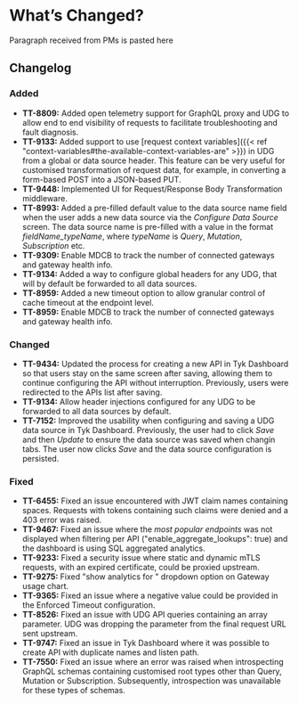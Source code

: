 # What’s Changed?

Paragraph received from PMs is pasted here

## Changelog

### Added

- **TT-8809:** Added open telemetry support for GraphQL proxy and UDG to allow end to end visibility of requests to facilitate troubleshooting and fault diagnosis.
- **TT-9133:** Added support to use [request context variables]({{< ref "context-variables#the-available-context-variables-are" >}}) in UDG from a global or data source header. This feature can be very useful for customised transformation of request data, for example, in converting a form-based POST into a JSON-based PUT.
- **TT-9448:** Implemented UI for Request/Response Body Transformation middleware.
- **TT-8993:** Added a pre-filled default value to the data source name field when the user adds a new data source via the _Configure Data Source_ screen. The data source name is pre-filled with a value in the format _fieldName_typeName_, where _typeName_ is _Query_, _Mutation_, _Subscription_ etc.
- **TT-9309:** Enable MDCB to track the number of connected gateways and gateway health info.
- **TT-9134:** Added a way to configure global headers for any UDG, that will by default be forwarded to all data sources.
- **TT-8959:** Added a new timeout option to allow granular control of cache timeout at the endpoint level.
- **TT-8959:** Enable MDCB to track the number of connected gateways and gateway health info.


### Changed
- **TT-9434:** Updated the process for creating a new API in Tyk Dashboard so that users stay on the same screen after saving, allowing them to continue configuring the API without interruption. Previously, users were redirected to the APIs list after saving.
- **TT-9134:** Allow header injections configured for any UDG to be forwarded to all data sources by default.
- **TT-7152:** Improved the usability when configuring and saving a UDG data source in Tyk Dashboard. Previously, the user had to click _Save_ and then _Update_ to ensure the data source was saved when changin tabs. The user now clicks _Save_ and the data source configuration is persisted.


### Fixed
- **TT-6455:** Fixed an issue encountered with JWT claim names containing spaces. Requests with tokens containing such claims were denied and a 403 error was raised.
- **TT-9467:** Fixed an issue where the _most popular endpoints_ was not displayed when filtering per API ("enable_aggregate_lookups": true) and the dashboard is using SQL aggregated analytics.
- **TT-9233:** Fixed a security issue where static and dynamic mTLS requests, with an expired certificate, could be proxied upstream.
- **TT-9275:** Fixed "show analytics for <date>" dropdown option on Gateway usage chart.
- **TT-9365:** Fixed an issue where a negative value could be provided in the Enforced Timeout configuration.
- **TT-8526:** Fixed an issue with UDG API queries containing an array parameter. UDG was dropping the parameter from the final request URL sent upstream.
- **TT-9747:** Fixed an issue in Tyk Dashboard where it was possible to create API with duplicate names and listen path.
- **TT-7550:** Fixed an issue where an error was raised when introspecting GraphQL schemas containing customised root types other than Query, Mutation or Subscription. Subsequently, introspection was unavailable for these types of schemas.